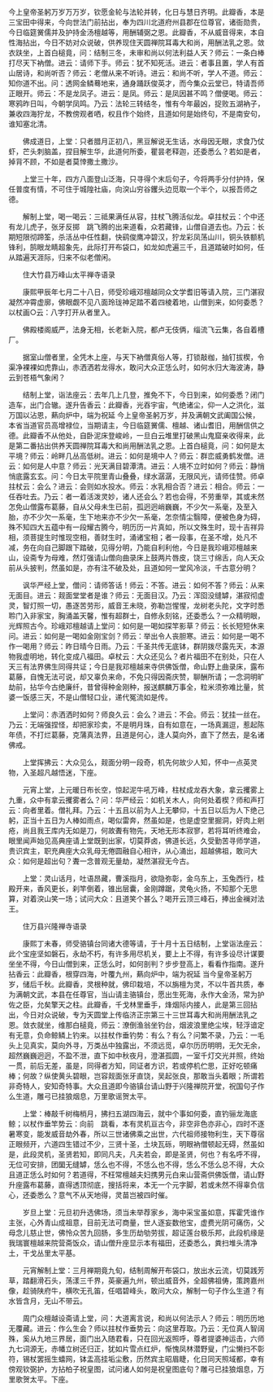<!-- { "loadSidebar": true } -->
今上皇帝圣躬万岁万万岁，钦愿金轮与法轮并转，化日与慧日齐明。此瓣香，本是三宝田中得来，今向世法门前拈出，奉为四川北道府州县郡在位尊官，诸衙勋贵，今日临筵黉儒并及护持金汤檀越等，用酬辅弼之恩。此瓣香，不从威音得来，本自性海拈出，今日不妨对众说破，供养现住天圆禅院耳毒大和尚，用酬法乳之恩。敛衣趺坐，上首白槌竟，问：结制三冬，未审和尚以何法利益人天？师云：一条白棒打尽天下衲僧。进云：请师下手。师云：犹不知死活。进云：者事且置，学人有首山居诗，和尚听否？师云：老僧从来不听诗。进云：和尚不听，学人不道。师云：知你道不出。问：透网金鳞蓦地来，通身踊跃俊英才，而今集众云堂已，特请吾师正眼开。师云：不是龙凤子。进云：是凤。师云：是凤因甚不鸣？僧便喝。师云：寒鸦昨日叫，今朝学凤鸣。乃云：法轮三转结冬，惟有今年最凶，捉败五湖衲子，兼收四海狞龙，不教傍观者哂，权且作个始终，且道如何是始终句，不是南安句，谁知塞北清。

　　佛成道日，上堂：只者腊月正初八，黑豆解说无生话，水母因无眼，求食乃仗虾，芒头刺脑盖，捏目解生华，此道何所委，瞿昙老释迦，还委悉么？若如是者，掉背不顾，不如是者莫悻撒土撒沙。

　　上堂三十年，四方八面登山泛海，只寻得个末后句子，今将两手分付护持，保任普度有情，不可住于城隍社庙，向湥山穷谷钁头边觅取一个半个，以报吾师之德。

　　解制上堂，喝一喝云：三祗果满任从容，拄杖飞腾活似龙。卓拄杖云：个中还有龙儿虎子，张牙反掷　跳飞腾的出来道看，众若藏锋，山僧自道去也。乃云：长期短限彻蹄筌，杀活丛中任性翻，快鹞俊鹰冲碧汉，狞龙彩凤荡山川，铜头铁额机锋利，鹄眼龙睛超象先，此际打开布袋口，如龙如虎遍三千，且道踏破时如何，任从踏遍天涯际，归来不似老僧闲。

　　住大竹县万峰山太平禅寺语录

　　康熙甲辰年七月二十八日，师受珍峨邓檀越同众文学耆旧等请入院，三门湛寂凝然冲霄虚廓，佛眼觑不见八面玲珑神足踏不着四棱着地，山僧到来，如何委悉？以杖画○云：八字打开从者里入。

　　佛殿楼阁威严，法身无相，长老新入院，都卢无伎俩，缁流飞云集，各自着槽厂。

　　据室山僧者里，全凭木上座，与天下衲僧真俗人等，打锁敲枷，抽钉拔楔，令渠净裸裸如虎靠山，赤洒洒若龙得水，敢问大众正恁么时，如何水归大海波涛，静云到苍梧气象闲？

　　结制上堂，诣法座云：去年几上几登，推免不下，今日到来，如何委悉？闭门造车，出门合辙。遂升告香云：此瓣香，光吞宇宙，气绝诸尘，仰一人之洪化，滋万国以沾恩，爇向炉中，端为祝延
今上皇帝圣躬万岁，并及满朝文武阖国公候，本省当道官员高增禄位，当期请主，今日临筵黉儒、檀越、诸山耆旧，用酬信供之德。此瓣香不从他处，自卧泥床登峻岭，一旦白云堆里打破黑山鬼窟亲收得来，此是第二番拈出供养天圆禅院耳毒大和尚用酬法乳之恩。上首白槌竟，问：如何是太平境？师云：岭畔几丛高低树。进云：如何是境中人？师云：群峦威勇鹤发僧。进云：如何是人中意？师云：光天满目碧潭清。进云：人境不立时如何？师云：静悄悄底露玄玄。问：今日太平院里青山叠叠，绿水潺潺，无限风光，请师佳赞。师卓拄杖云：会么？进云：会则如水投水。师云：水乳相合否？进云：相合。师云：一任吞吐去。乃云：者一着活泼灵妙，诸人还会么？若也会得，不劳重举，其或未然怎免山僧露布葛藤，自从父母未生已前，孤迥迥峭巍巍，不少欠一系毫，及至入胎，亦不少欠一系毫，生下地来亦不少欠一系毫，怎奈情尘翳障，便被色身为碍，殊不知四大五蕴中有一段耀古腾今，明历历一片真如，所以文殊生时，现十吉祥异相，须菩提生时惟现空相，善财生时，涌诸宝相；者一段事，在圣不增，处凡不减，务在向自己脚跟下踏破，见得分明，乃能自利利他，今日是我珍峨邓檀越来山，设斋专为母难，然灯强请山僧向曲录床上鼓两片唇皮，饶三寸绵舌，向人天众前从头披判，然虽如是，亦有注不破及处，且道如何一堂风冷淡，千古意分明？

　　讽华严经上堂，僧问：请师答话！师云：不答。进云：如何不答？师云：从来无面目。进云：觌面堂堂者是谁？师云：无面目汉。乃云：浑囵没缝罅，湛寂彻虚灵，智灯照一切，愚逐苦劳形，威音王未晓，弥勒岂惺惺，龙树老头陀，文字时悉聆门入非家宝，胸涌盖天馨，惟有超群士，自修永刻铭，还委悉么？一众精明眼，光辉照古今。珍峨邓檀越请上堂问：如何是一喝如探竿影草？师云：长长短短休来问。进云：如何是一喝如金刚宝剑？师云：举出令人丧胆寒。进云：如何是一喝不作一喝用？师云：昨日晴今日雨。乃云：千圣共传无底钵，群阴拨尽露先天，本源物我虚明地，转化变成八福田。卓杖云：大众还见么？者片福田不在别处，只在人天三有法界佛生同得共证；今日是我邓檀越来寺供佛饭僧，命山野上曲录床，露布葛藤，自愧无法可说，却又辜负来命，不免只得因斋庆赞，聊酬所请；一念洞明旷劫前，拈华今古绝廉纤，昔曾得种金刚种，报送麒麟万事全，粒米须弥难比量，贫婆一饭感三天，不是山僧轻口业，递代冤流如是传。

　　上堂问：赤洒洒时如何？师良久云：会么？进云：不会。师云：犹挂一丝在。乃云：无端强捏怪，却把家珍卖，不是明月珠，自有如意在，一场真漏逗，惹起陈年债，不打烂葛藤，克蒲真法界，且道是何心，逢人莫向外，直下了然去，是名诸佛戒。

　　上堂挥拂云：大众见么，觌面分明一段奇，机先何故少人知，怀中一点英灵物，入圣超凡越悟迷，下座。

　　元宵上堂，上元暖日布长空，惊起泥牛吼万峰，柱杖成龙吞大象，拿云攫雾上九重，众中有拿云攫雾者么？问：华严经云：如机关木人，向何处着楔？师和声打云：向者里着。僧礼拜。乃云：十五且以前为人上无攀仰，十五日以后为人下绝己躬，正当十五日为人棒如雨点，喝似雷奔，然虽如是，也是虚空里掘洞，好肉上剜疮，尚且我王库内无如是刀，何故聻有物先，天地无形本寂寥，若将耳听终难会，眼里闻声始见高典座请上堂既到出家，切莫莽卤，佛道长远，久受勤苦寻师学道，贵识宾主，职充典座大众乳母无倦圆融自心相许，从心涌出，超越佛祖，敢问大众：如何是超出句？聻一念普观无量劫，凝然湛寂无今古。

　　上堂：灵山话月，吐语昂藏，曹溪指月，欲隐弥彰，金乌东上，玉兔西行，桂殿开来，香风更长，刹竿倒着，锥出层囊，金刚蹲踞，灵龟火扬，不知那个无思算，对着湥山笑一场；试问大众：且道笑个甚么？喝开云顶三峰石，捧出金襕对法王。

　　住万县兴隆禅寺语录

　　康熙丁未春，师受骆镇台同诸大德等请，于十月十五日结制，上堂诣法座云：此个宝座坚如磐石，永劫不朽，有许多用尽机关，要上上不得，有许多设尽计谋要坐坐不得，今日山僧到来，正恁么时，如何剖判？步步登高上，看看作指南。遂升拈香云：此瓣香，根穿四海，叶覆九州，爇向炉中，端为祝延
当今皇帝圣躬万岁，储后千秋。此瓣香，灵根种就，佛印栽培，不以旃檀为灵，不以牛首共质，奉为满朝文武，本县在任尊官，当山请主骆镇台，愿出生死海，永作大金汤，常为护佐之臣，允矣擎天之柱。此瓣香，千戈林里垂手，烽烟际内接人，此是第三回拈出，今日对众说破，专为天圆堂上传临济正宗第三十三世耳毒大和尚用酬法乳之恩。敛衣就坐，维那白槌竟，师云：潦倒渔翁坐钓台，烟波浪里绝尘埃，轻浮谙定有无意，负命鲸鳞上钓来。以拄杖作垂钓势：有么？有么？问繁不录，乃云：一毛头上见真实，莫向外寻，万类丛中独露出，不须远觅，卓尔历历明明，无欠无余，超然巍巍迥迥，不盈不泄，直下如中秋夜月，澄湛孤圆，一室千灯交光并照，终始一贯，前后无差，虽是，同得者方知，同证者方识，若或停机伫思，正好吃顿痛棒；何故？纵使黄头碧眼，岂容觌面张牙直饶，吴起张良，那敢当头着眼；所谓若非奇特人，安知奇特事。大众且道即今骆镇台请山野于兴隆禅院开堂，祝国句子作么生道，雕弓已挂狼烟息，万里歌谣贺太平。

　　上堂：棒敲千树梅梢月，拂扫五湖四海云，就中个事如何委，直钓骊龙海底鲸；以杖作垂竿势云：向前　跳看，本有灵机亘古今，非空非色亦非心，四时不逐暑寒变，能发威音劫外春，所以三世诸佛乘之出世，六代祖师接物利生，天下尊宿正眼频开，六道四生错过不少，三贤十圣，土块瓦砾，明眼衲僧顿起无碍，然虽如是，此段灵机，圣贤若知，即同凡夫，凡夫若会，即是圣贤，何也？有名呼不得，无位可安排，团圞无缝罅，恁么也不得，不恁么也不得，恁么不恁么总不得，大众且道正恁么时如何？若道得，不枉常檀越夫妇携男元白来山营斋供佛饭僧，请山野升座露布葛藤，直得透顶彻底，搜括将来，本无一个元字脚，若或未然不得辜负信心，还委悉么？意气不从天地得，灵苗岂被四时催。

　　岁旦上堂：元旦初升选佛场，须当未举荐家乡，海中采宝虽如意，挥霍凭谁作主张，心外青山成祖意，目前无法可商量，世人逐妄数他宝，虚费光阴可痛伤，父母念儿慈止世，佛怜众苦九回肠，多生历劫劬劳拔，超证莲台极乐邦，此段机缘是我瑞寰檀越来院营斋饭众，请山僧升座显示本有福田，还委悉么，粪扫堆头清净土，干戈丛里太平基。

　　元宵解制上堂：三月禅期竟九旬，结制周解开布袋口，放出水云流，切莫践芳草，踏翻滑石头，荡漾三千界，英豪遍九州，顿出威音外，全超佛祖俦，策跨嘉州像，趁骑陕府牛，横吹无孔笛，任唱碧峰头，敢问大众，解制一句子作么生道？有水皆含月，无山不带云。

　　周门众檀越设斋请上堂，问：大道离言说，和尚以何法示人？师云：明历历地无覆藏。进云：作么生会？师以拄杖作垂势云：向这里荐取。乃云：无位真人智阔殊，奚从九地三界居，面门出入随君看，只在回光返照呼，尊者提婆神运击，六师九七词源无，赤幡立树还归正，犹如片雪点红炉，惭愧凤林潜野叟，门尘懒扫不彰符，锡杖罢摇生蟢网，钵盂高挂垢尘敷，历然宾主昭眉睫，化日同天照域都，幸有傍观钦弼护，方拈柏子祝皇图，试问诸人如何是祝皇图底句？雕弓已挂狼烟息，万里歌贺太平。下座。

